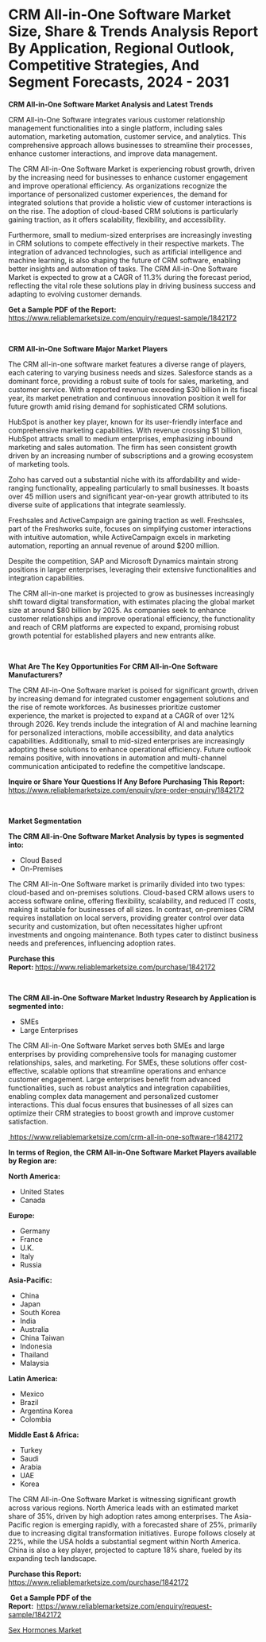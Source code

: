 <p><h1>CRM All-in-One Software Market Size, Share & Trends Analysis Report By Application, Regional Outlook, Competitive Strategies, And Segment Forecasts, 2024 - 2031</h1></p><p><strong>CRM All-in-One Software Market Analysis and Latest Trends</strong></p>
<p><p>CRM All-in-One Software integrates various customer relationship management functionalities into a single platform, including sales automation, marketing automation, customer service, and analytics. This comprehensive approach allows businesses to streamline their processes, enhance customer interactions, and improve data management.</p><p>The CRM All-in-One Software Market is experiencing robust growth, driven by the increasing need for businesses to enhance customer engagement and improve operational efficiency. As organizations recognize the importance of personalized customer experiences, the demand for integrated solutions that provide a holistic view of customer interactions is on the rise. The adoption of cloud-based CRM solutions is particularly gaining traction, as it offers scalability, flexibility, and accessibility.</p><p>Furthermore, small to medium-sized enterprises are increasingly investing in CRM solutions to compete effectively in their respective markets. The integration of advanced technologies, such as artificial intelligence and machine learning, is also shaping the future of CRM software, enabling better insights and automation of tasks. The CRM All-in-One Software Market is expected to grow at a CAGR of 11.3% during the forecast period, reflecting the vital role these solutions play in driving business success and adapting to evolving customer demands.</p></p>
<p><strong>Get a Sample PDF of the Report:&nbsp;</strong> <a href="https://www.reliablemarketsize.com/enquiry/request-sample/1842172?utm_campaign=1886&utm_medium=2&utm_source=Github&utm_content=ia&utm_term=01012025&utm_id=crm-all-in-one-software">https://www.reliablemarketsize.com/enquiry/request-sample/1842172</a></p>
<p>&nbsp;</p>
<p><strong>CRM All-in-One Software Major Market Players</strong></p>
<p><p>The CRM all-in-one software market features a diverse range of players, each catering to varying business needs and sizes. Salesforce stands as a dominant force, providing a robust suite of tools for sales, marketing, and customer service. With a reported revenue exceeding $30 billion in its fiscal year, its market penetration and continuous innovation position it well for future growth amid rising demand for sophisticated CRM solutions.</p><p>HubSpot is another key player, known for its user-friendly interface and comprehensive marketing capabilities. With revenue crossing $1 billion, HubSpot attracts small to medium enterprises, emphasizing inbound marketing and sales automation. The firm has seen consistent growth driven by an increasing number of subscriptions and a growing ecosystem of marketing tools.</p><p>Zoho has carved out a substantial niche with its affordability and wide-ranging functionality, appealing particularly to small businesses. It boasts over 45 million users and significant year-on-year growth attributed to its diverse suite of applications that integrate seamlessly.</p><p>Freshsales and ActiveCampaign are gaining traction as well. Freshsales, part of the Freshworks suite, focuses on simplifying customer interactions with intuitive automation, while ActiveCampaign excels in marketing automation, reporting an annual revenue of around $200 million.</p><p>Despite the competition, SAP and Microsoft Dynamics maintain strong positions in larger enterprises, leveraging their extensive functionalities and integration capabilities.</p><p>The CRM all-in-one market is projected to grow as businesses increasingly shift toward digital transformation, with estimates placing the global market size at around $80 billion by 2025. As companies seek to enhance customer relationships and improve operational efficiency, the functionality and reach of CRM platforms are expected to expand, promising robust growth potential for established players and new entrants alike.</p></p>
<p>&nbsp;</p>
<p><strong>What Are The Key Opportunities For CRM All-in-One Software Manufacturers?</strong></p>
<p><p>The CRM All-in-One Software market is poised for significant growth, driven by increasing demand for integrated customer engagement solutions and the rise of remote workforces. As businesses prioritize customer experience, the market is projected to expand at a CAGR of over 12% through 2026. Key trends include the integration of AI and machine learning for personalized interactions, mobile accessibility, and data analytics capabilities. Additionally, small to mid-sized enterprises are increasingly adopting these solutions to enhance operational efficiency. Future outlook remains positive, with innovations in automation and multi-channel communication anticipated to redefine the competitive landscape.</p></p>
<p><strong>Inquire or Share Your Questions If Any Before Purchasing This Report:</strong> <a href="https://www.reliablemarketsize.com/enquiry/pre-order-enquiry/1842172?utm_campaign=1886&utm_medium=2&utm_source=Github&utm_content=ia&utm_term=01012025&utm_id=crm-all-in-one-software">https://www.reliablemarketsize.com/enquiry/pre-order-enquiry/1842172</a></p>
<p>&nbsp;</p>
<p><strong>Market Segmentation</strong></p>
<p><strong>The CRM All-in-One Software Market Analysis by types is segmented into:</strong></p>
<p><ul><li>Cloud Based</li><li>On-Premises</li></ul></p>
<p><p>The CRM All-in-One Software market is primarily divided into two types: cloud-based and on-premises solutions. Cloud-based CRM allows users to access software online, offering flexibility, scalability, and reduced IT costs, making it suitable for businesses of all sizes. In contrast, on-premises CRM requires installation on local servers, providing greater control over data security and customization, but often necessitates higher upfront investments and ongoing maintenance. Both types cater to distinct business needs and preferences, influencing adoption rates.</p></p>
<p><strong>Purchase this Report:&nbsp;</strong><a href="https://www.reliablemarketsize.com/purchase/1842172?utm_campaign=1886&utm_medium=2&utm_source=Github&utm_content=ia&utm_term=01012025&utm_id=crm-all-in-one-software">https://www.reliablemarketsize.com/purchase/1842172</a></p>
<p>&nbsp;</p>
<p><strong>The CRM All-in-One Software Market Industry Research by Application is segmented into:</strong></p>
<p><ul><li>SMEs</li><li>Large Enterprises</li></ul></p>
<p><p>The CRM All-in-One Software Market serves both SMEs and large enterprises by providing comprehensive tools for managing customer relationships, sales, and marketing. For SMEs, these solutions offer cost-effective, scalable options that streamline operations and enhance customer engagement. Large enterprises benefit from advanced functionalities, such as robust analytics and integration capabilities, enabling complex data management and personalized customer interactions. This dual focus ensures that businesses of all sizes can optimize their CRM strategies to boost growth and improve customer satisfaction.</p></p>
<p><a href="https://www.reliablemarketsize.com/crm-all-in-one-software-r1842172?utm_campaign=1886&utm_medium=2&utm_source=Github&utm_content=ia&utm_term=01012025&utm_id=crm-all-in-one-software">&nbsp;https://www.reliablemarketsize.com/crm-all-in-one-software-r1842172</a></p>
<p><strong>In terms of Region, the CRM All-in-One Software Market Players available by Region are:</strong></p>
<p>
    <p> <strong> North America: </strong>
        <ul>
            <li>United States</li>
            <li>Canada</li>
        </ul>
        </p> 
    <p> <strong> Europe: </strong>
        <ul>
            <li>Germany</li>
            <li>France</li>
            <li>U.K.</li>
            <li>Italy</li>
            <li>Russia</li>
        </ul>
        </p> 
    <p> <strong> Asia-Pacific: </strong>
        <ul>
            <li>China</li>
            <li>Japan</li>
            <li>South Korea</li>
            <li>India</li>
            <li>Australia</li>
            <li>China Taiwan</li>
            <li>Indonesia</li>
            <li>Thailand</li>
            <li>Malaysia</li>
        </ul>
        </p> 
    <p> <strong> Latin America: </strong>
        <ul>
            <li>Mexico</li>
            <li>Brazil</li>
            <li>Argentina Korea</li>
            <li>Colombia</li>
        </ul>
        </p> 
    <p> <strong> Middle East & Africa: </strong>
        <ul>
            <li>Turkey</li>
            <li>Saudi</li>
            <li>Arabia</li>
            <li>UAE</li>
            <li>Korea</li>
        </ul>
    </p>
    </p>
<p><p>The CRM All-in-One Software Market is witnessing significant growth across various regions. North America leads with an estimated market share of 35%, driven by high adoption rates among enterprises. The Asia-Pacific region is emerging rapidly, with a forecasted share of 25%, primarily due to increasing digital transformation initiatives. Europe follows closely at 22%, while the USA holds a substantial segment within North America. China is also a key player, projected to capture 18% share, fueled by its expanding tech landscape.</p></p>
<p><strong>Purchase this Report: </strong><a href="https://www.reliablemarketsize.com/purchase/1842172?utm_campaign=1886&utm_medium=2&utm_source=Github&utm_content=ia&utm_term=01012025&utm_id=crm-all-in-one-software">https://www.reliablemarketsize.com/purchase/1842172</a></p>
<p>&nbsp;<strong>Get a Sample PDF of the Report:&nbsp;&nbsp;</strong><a href="https://www.reliablemarketsize.com/enquiry/request-sample/1842172?utm_campaign=1886&utm_medium=2&utm_source=Github&utm_content=ia&utm_term=01012025&utm_id=crm-all-in-one-software">https://www.reliablemarketsize.com/enquiry/request-sample/1842172</a></p>
<p><strong></strong></p>
<p><p><a href="https://github.com/vimar16th/Market-Research-Report-List-7/blob/main/sex-hormones-market.md?utm_campaign=1886&utm_medium=2&utm_source=Github&utm_content=ia&utm_term=01012025&utm_id=crm-all-in-one-software">Sex Hormones Market</a></p></p>